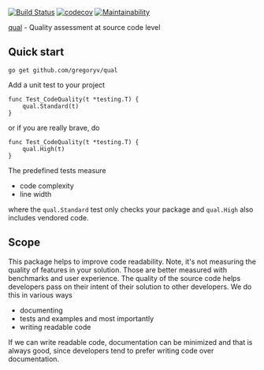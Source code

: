 [![Build Status](https://travis-ci.org/gregoryv/qual.svg?branch=master)](https://travis-ci.org/gregoryv/qual)
[![codecov](https://codecov.io/gh/gregoryv/qual/branch/master/graph/badge.svg)](https://codecov.io/gh/gregoryv/qual)
[![Maintainability](https://api.codeclimate.com/v1/badges/83083a5e52d4ffad3288/maintainability)](https://codeclimate.com/github/gregoryv/qual/maintainability)


[qual](https://godoc.org/github.com/gregoryv/qual) - Quality assessment at source code level

## Quick start

    go get github.com/gregoryv/qual

Add a unit test to your project

    func Test_CodeQuality(t *testing.T) {
	    qual.Standard(t)
	}

or if you are really brave, do

    func Test_CodeQuality(t *testing.T) {
	    qual.High(t)
	}

The predefined tests measure

- code complexity
- line width

where the `qual.Standard` test only checks your package and `qual.High`
also includes vendored code.

## Scope

This package helps to improve code readability. Note, it's not
measuring the quality of features in your solution. Those are better
measured with benchmarks and user experience. The quality of the
source code helps developers pass on their intent of their solution to
other developers. We do this in various ways

- documenting
- tests and examples and most importantly
- writing readable code

If we can write readable code, documentation can be minimized and that
is always good, since developers tend to prefer writing code over
documentation.

